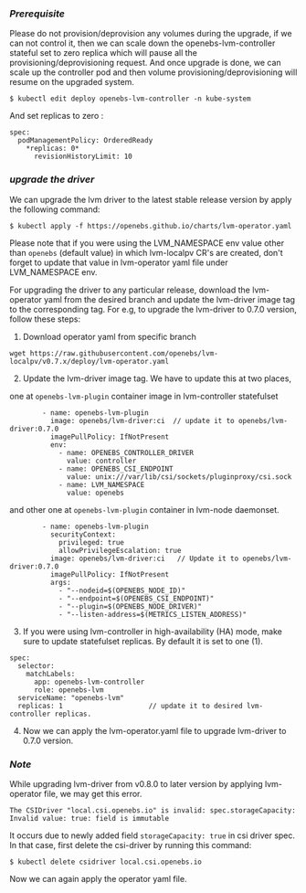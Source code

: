### *Prerequisite*

Please do not provision/deprovision any volumes during the upgrade, if we can not control it, then we can scale down the openebs-lvm-controller stateful set to zero replica which will pause all the provisioning/deprovisioning request. And once upgrade is done, we can scale up the controller pod and then volume provisioning/deprovisioning will resume on the upgraded system.

```
$ kubectl edit deploy openebs-lvm-controller -n kube-system

```
And set replicas to zero :

```
spec:
  podManagementPolicy: OrderedReady
    *replicas: 0*
      revisionHistoryLimit: 10
```

### *upgrade the driver*

We can upgrade the lvm driver to the latest stable release version by apply the following command:

```
$ kubectl apply -f https://openebs.github.io/charts/lvm-operator.yaml
```

Please note that if you were using the LVM_NAMESPACE env value other than `openebs` (default value) in which lvm-localpv CR's are created, don't forget to update that value in lvm-operator yaml file under LVM_NAMESPACE env.

For upgrading the driver to any particular release, download the lvm-operator yaml from the desired branch and update the lvm-driver image tag to the corresponding tag. For e.g, to upgrade the lvm-driver to 0.7.0 version, follow these steps:

1. Download operator yaml from specific branch
```
wget https://raw.githubusercontent.com/openebs/lvm-localpv/v0.7.x/deploy/lvm-operator.yaml
```

2. Update the lvm-driver image tag. We have to update this at two places,

one at `openebs-lvm-plugin` container image in lvm-controller statefulset
```
        - name: openebs-lvm-plugin
          image: openebs/lvm-driver:ci  // update it to openebs/lvm-driver:0.7.0
          imagePullPolicy: IfNotPresent
          env:
            - name: OPENEBS_CONTROLLER_DRIVER
              value: controller
            - name: OPENEBS_CSI_ENDPOINT
              value: unix:///var/lib/csi/sockets/pluginproxy/csi.sock
            - name: LVM_NAMESPACE
              value: openebs
```
and other one at `openebs-lvm-plugin` container in lvm-node daemonset.
```
        - name: openebs-lvm-plugin
          securityContext:
            privileged: true
            allowPrivilegeEscalation: true
          image: openebs/lvm-driver:ci   // Update it to openebs/lvm-driver:0.7.0
          imagePullPolicy: IfNotPresent
          args:
            - "--nodeid=$(OPENEBS_NODE_ID)"
            - "--endpoint=$(OPENEBS_CSI_ENDPOINT)"
            - "--plugin=$(OPENEBS_NODE_DRIVER)"
            - "--listen-address=$(METRICS_LISTEN_ADDRESS)"
```

3. If you were using lvm-controller in high-availability (HA) mode, make sure to update statefulset replicas. By default it is set to one (1).

```
spec:
  selector:
    matchLabels:
      app: openebs-lvm-controller
      role: openebs-lvm
  serviceName: "openebs-lvm"
  replicas: 1                     // update it to desired lvm-controller replicas.
```

4. Now we can apply the lvm-operator.yaml file to upgrade lvm-driver to 0.7.0 version.

### *Note*

While upgrading lvm-driver from v0.8.0 to later version by applying lvm-operator file, we may get this error.
```
The CSIDriver "local.csi.openebs.io" is invalid: spec.storageCapacity: Invalid value: true: field is immutable
```
It occurs due to newly added field `storageCapacity: true` in csi driver spec. In that case, first delete the csi-driver by running this command:
```
$ kubectl delete csidriver local.csi.openebs.io 
```
Now we can again apply the operator yaml file.
